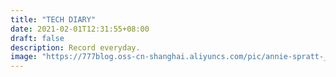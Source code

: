 ```yaml
---
title: "TECH DIARY"
date: 2021-02-01T12:31:55+08:00
draft: false
description: Record everyday.
image: "https://777blog.oss-cn-shanghai.aliyuncs.com/pic/annie-spratt-_dAnK9GJvdY-unsplash.jpg"
---
```


